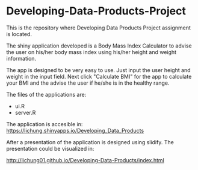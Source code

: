 Developing-Data-Products-Project
================================

This is the repository where Developing Data Products Project assignment is located.

The shiny application developed is a Body Mass Index Calculator to advise the user on his/her body mass index using his/her height and weight information.

The app is designed to be very easy to use. Just input the user height and weight in the input field. Next click "Calculate BMI" for the app to calculate your BMI and the advise the user if he/she is in the healthy range.

The files of the applications are:
* ui.R
* server.R

The application is accesible in: https://lichung.shinyapps.io/Developing_Data_Products

After a presentation of the application is designed using slidify. The presentation could be visualized in:

http://lichung01.github.io/Developing-Data-Products/index.html


